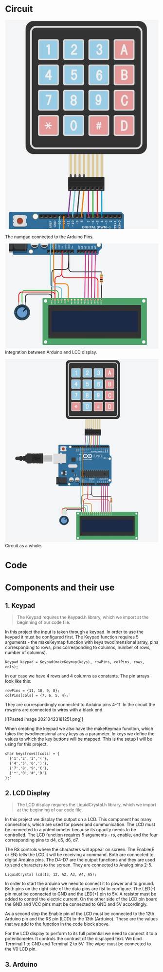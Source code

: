 # Circuit
![numpad](/images/numpad.jpg "Numpad")

The numpad connected to the Arduino Pins.

![lcd](/images/lcd.jpg "LCD")
Integration between Arduino and LCD display.

![circuit](/images/circuit.jpg "Circuit")
Circuit as a whole.

# Code

# Components and their use
## 1. Keypad
> The Keypad requires the Keypad.h library, which we import at the beginning of our code file. 

In this project the input is taken through a keypad. In order to use the keypad it must be configured first. The Keypad function requires 5 arguments - the makeKeymap function with keys twodimensional array, pins corresponding to rows, pins corresponding to columns, number of rows, number of columns). 
``` 
Keypad keypad = Keypad(makeKeymap(keys), rowPins, colPins, rows, cols);
```
In our case we have 4 rows and 4 columns as constants. The pin arrays look like this:
```
rowPins = {11, 10, 9, 8};
colPins[cols] = {7, 6, 5, 4};`
```
They are correspondingly connected to Arduino pins 4-11. In the circuit the rowpins are connected to wires with a black end.

![[Pasted image 20210423181251.png]]

When creating the keypad we also have the makeKeymap function, which takes the twodimensional array keys as a parameter. In keys we define the values 
to which the key buttons will be mapped. This is the setup I will be using for this project. 
```
char keys[rows][cols] = {
  {'1','2','3','('},
  {'4','5','6',')'},
  {'7','8','9','C'},
  {'*','0','#','D'}
};`
```
## 2. LCD Display
> The LCD display requires the LiquidCrystal.h library, which we import at the beginning of our code file.  

In this project we display the output on a LCD. This component has many connections, which are used for power and communication. The LCD must be connected to a potentiometer because its opacity needs to be controlled. 
The LCD function requires 5 arguments - rs, enable, and the four corresponding pins to d4, d5, d6, d7.

The RS controls where the characters will appear on screen. The Enable(E or EN) tells the LCD it will be receiving a command. Both are connected to digital Arduino pins. The D4-D7 are the output functions and they are used to send characters to the  screen. They are connected to Analog pins 2-5.

```
LiquidCrystal lcd(13, 12, A2, A3, A4, A5);
```
In order to start the arduino we need to connect it to power and to ground. Both pins on the right side of the data pins are fist to configure. The LED(-) pin must be connected to GND and the LED(+) pin to 5V. A resistor must be added to control the electric current. On the other side of the LCD pin board the GND and VCC pins must be connected to GND and 5V accordingly.

As a second step the Enable pin of the LCD must be connected to the 12th Arduino pin and the RS pin (LCD) to the 13th (Arduino).  These are the values that we add to the function in the code block above.

For the LCD display to perform to its full potential we need to connect it to a potentiometer. It controls the contrast of the displayed text. We bind Terminal 1 to GND and Terminal 2 to 5V. The wiper must be connected to the V0 LCD pin.

## 3. Arduino

